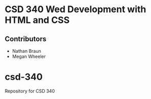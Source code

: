 # CSD 340 Wed Development with HTML and CSS
## Contributors
  * Nathan Braun
  * Megan Wheeler
# csd-340
Repository for CSD 340
